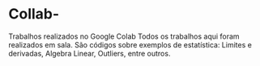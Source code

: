 # Collab-
Trabalhos realizados no Google Colab 
Todos os trabalhos aqui foram realizados em sala.
São códigos sobre exemplos de estatística: Limites e derivadas, Algebra Linear, Outliers, entre outros.
